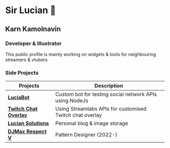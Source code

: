 # Sir Lucian 🎩
## Karn Kamolnavin
### Developer & Illustrator
This public profile is mainly working on widgets & tools for neighbouring streamers & vtubers

### Side Projects
| Projects | Description |
| ---- | ---- |
| [**LuciaBot**](https://github.com/sir-lucian/luciabot) | Custom bot for testing social network APIs using NodeJs |
| [**Twitch Chat Overlay**](https://github.com/lsir-lucian/tw-custom-chat-overlay) | Using Streamlabs APIs for customised Twitch chat overlay |
| [**Lucian Solutions**](https://lucian.solutions/) | Personal blog & image storage |
| [**DJMax Respect V**](https://store.steampowered.com/app/960170/DJMAX_RESPECT_V/) | Pattern Designer (2022-) |

<!--
**lucidkarn/lucidkarn** is a ✨ _special_ ✨ repository because its `README.md` (this file) appears on your GitHub profile.

Here are some ideas to get you started:

- 🔭 I’m currently working on ...
- 🌱 I’m currently learning ...
- 👯 I’m looking to collaborate on ...
- 🤔 I’m looking for help with ...
- 💬 Ask me about ...
- 📫 How to reach me: ...
- 😄 Pronouns: ...
- ⚡ Fun fact: ...
-->
